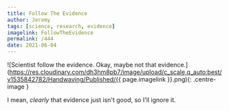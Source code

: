 ```yaml
---
title: Follow The Evidence
author: Jeremy
tags: [science, research, evidence]
imagelink: FollowTheEvidence
permalink: /444
date: 2021-06-04
---
```


![Scientist follow the evidence. Okay, maybe not that evidence.](https://res.cloudinary.com/dh3hm8pb7/image/upload/c_scale,q_auto:best/v1535842782/Handwaving/Published/{{ page.imagelink }}.png){: .centre-image }

I mean, *clearly* that evidence just isn't good, so I'll ignore it.
